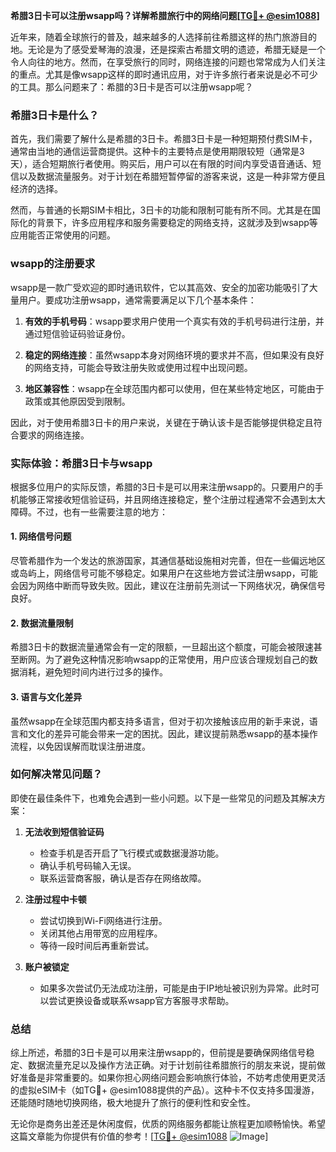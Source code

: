 **希腊3日卡可以注册wsapp吗？详解希腊旅行中的网络问题[[TG💪+ @esim1088](https://t.me/s/esim1088)]**

近年来，随着全球旅行的普及，越来越多的人选择前往希腊这样的热门旅游目的地。无论是为了感受爱琴海的浪漫，还是探索古希腊文明的遗迹，希腊无疑是一个令人向往的地方。然而，在享受旅行的同时，网络连接的问题也常常成为人们关注的重点。尤其是像wsapp这样的即时通讯应用，对于许多旅行者来说是必不可少的工具。那么问题来了：希腊的3日卡是否可以注册wsapp呢？

### 希腊3日卡是什么？

首先，我们需要了解什么是希腊的3日卡。希腊3日卡是一种短期预付费SIM卡，通常由当地的通信运营商提供。这种卡的主要特点是使用期限较短（通常是3天），适合短期旅行者使用。购买后，用户可以在有限的时间内享受语音通话、短信以及数据流量服务。对于计划在希腊短暂停留的游客来说，这是一种非常方便且经济的选择。

然而，与普通的长期SIM卡相比，3日卡的功能和限制可能有所不同。尤其是在国际化的背景下，许多应用程序和服务需要稳定的网络支持，这就涉及到wsapp等应用能否正常使用的问题。

### wsapp的注册要求

wsapp是一款广受欢迎的即时通讯软件，它以其高效、安全的加密功能吸引了大量用户。要成功注册wsapp，通常需要满足以下几个基本条件：

1. **有效的手机号码**：wsapp要求用户使用一个真实有效的手机号码进行注册，并通过短信验证码验证身份。
   
2. **稳定的网络连接**：虽然wsapp本身对网络环境的要求并不高，但如果没有良好的网络支持，可能会导致注册失败或使用过程中出现问题。

3. **地区兼容性**：wsapp在全球范围内都可以使用，但在某些特定地区，可能由于政策或其他原因受到限制。

因此，对于使用希腊3日卡的用户来说，关键在于确认该卡是否能够提供稳定且符合要求的网络连接。

### 实际体验：希腊3日卡与wsapp

根据多位用户的实际反馈，希腊的3日卡是可以用来注册wsapp的。只要用户的手机能够正常接收短信验证码，并且网络连接稳定，整个注册过程通常不会遇到太大障碍。不过，也有一些需要注意的地方：

#### 1. 网络信号问题
尽管希腊作为一个发达的旅游国家，其通信基础设施相对完善，但在一些偏远地区或岛屿上，网络信号可能不够稳定。如果用户在这些地方尝试注册wsapp，可能会因为网络中断而导致失败。因此，建议在注册前先测试一下网络状况，确保信号良好。

#### 2. 数据流量限制
希腊3日卡的数据流量通常会有一定的限额，一旦超出这个额度，可能会被限速甚至断网。为了避免这种情况影响wsapp的正常使用，用户应该合理规划自己的数据消耗，避免短时间内进行过多的操作。

#### 3. 语言与文化差异
虽然wsapp在全球范围内都支持多语言，但对于初次接触该应用的新手来说，语言和文化的差异可能会带来一定的困扰。因此，建议提前熟悉wsapp的基本操作流程，以免因误解而耽误注册进度。

### 如何解决常见问题？

即使在最佳条件下，也难免会遇到一些小问题。以下是一些常见的问题及其解决方案：

1. **无法收到短信验证码**
   - 检查手机是否开启了飞行模式或数据漫游功能。
   - 确认手机号码输入无误。
   - 联系运营商客服，确认是否存在网络故障。

2. **注册过程中卡顿**
   - 尝试切换到Wi-Fi网络进行注册。
   - 关闭其他占用带宽的应用程序。
   - 等待一段时间后再重新尝试。

3. **账户被锁定**
   - 如果多次尝试仍无法成功注册，可能是由于IP地址被识别为异常。此时可以尝试更换设备或联系wsapp官方客服寻求帮助。

### 总结

综上所述，希腊的3日卡是可以用来注册wsapp的，但前提是要确保网络信号稳定、数据流量充足以及操作方法正确。对于计划前往希腊旅行的朋友来说，提前做好准备是非常重要的。如果你担心网络问题会影响旅行体验，不妨考虑使用更灵活的虚拟eSIM卡（如TG💪+ @esim1088提供的产品）。这种卡不仅支持多国漫游，还能随时随地切换网络，极大地提升了旅行的便利性和安全性。

无论你是商务出差还是休闲度假，优质的网络服务都能让旅程更加顺畅愉快。希望这篇文章能为你提供有价值的参考！[[TG💪+ @esim1088](https://t.me/s/esim1088) ![Image](https://i.postimg.cc/4NQfJmqS/Snipaste-2025-05-13-00-14-12.png)]